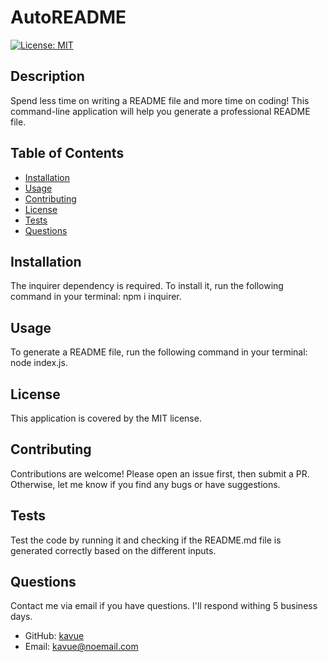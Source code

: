 # AutoREADME

[![License: MIT](https://img.shields.io/badge/License-MIT-yellow.svg)](https://opensource.org/licenses/MIT)

## Description
Spend less time on writing a README file and more time on coding! This command-line application will help you generate a professional README file.

## Table of Contents
* [Installation](#installation)
* [Usage](#usage)
* [Contributing](#contributing)
* [License](#license)
* [Tests](#tests)
* [Questions](#questions)

## Installation
The inquirer dependency is required. To install it, run the following command in your terminal: npm i inquirer.

## Usage
To generate a README file, run the following command in your terminal: node index.js.

## License
This application is covered by the MIT license.

## Contributing
Contributions are welcome! Please open an issue first, then submit a PR. Otherwise, let me know if you find any bugs or have suggestions. 

## Tests
Test the code by running it and checking if the README.md file is generated correctly based on the different inputs. 

## Questions
Contact me via email if you have questions. I'll respond withing 5 business days.

* GitHub: [kavue](https://github.com/kavue)
* Email: [kavue@noemail.com](mailto:kavue@noemail.com)
        